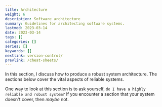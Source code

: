```yaml
---
title: Architecture
weight: 6
description: Software architecture
summary: Guidelines for architecting software systems.
lastmod: 2023-03-14
date: 2023-03-14
tags: []
categories: []
series: []
keywords: []
nextlink: version-control/
prevlink: /cheat-sheets/
---
```


In this section, I discuss how to produce a robust system architecture.  The 
sections below cover the vital aspects of reliable systems.

One way to look at this section is to ask yourself, 
`do I have a highly reliable and robust system?`
If you encounter a section that your system doesn't cover, then *maybe* not.



